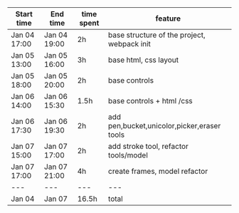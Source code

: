 | Start time   | End time     | time spent | feature                                     |
| ------------ | ------------ | ---------- | ------------------------------------------- |
| Jan 04 17:00 | Jan 04 19:00 | 2h         | base structure of the project, webpack init |
| Jan 05 13:00 | Jan 05 16:00 | 3h         | base html, css layout                       |
| Jan 05 18:00 | Jan 05 20:00 | 2h         | base controls                               |
| Jan 06 14:00 | Jan 06 15:30 | 1.5h       | base controls + html /css                   |
| Jan 06 17:30 | Jan 06 19:30 | 2h         | add pen,bucket,unicolor,picker,eraser tools |
| Jan 07 15:00 | Jan 07 17:00 | 2h         | add stroke tool, refactor tools/model       |
| Jan 07 17:00 | Jan 07 21:00 | 4h         | create frames, model refactor               |
| ---          | ---          | ---        | ---                                         |
| Jan 04       | Jan 07       | 16.5h      | total                                       |
